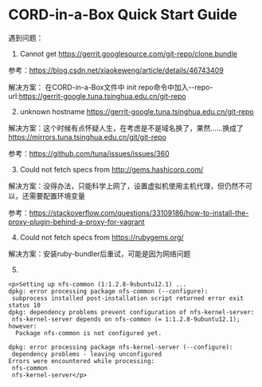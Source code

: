# CORD-in-a-Box Quick Start Guide
遇到问题：

1. Cannot get https://gerrit.googlesource.com/git-repo/clone.bundle

参考：https://blog.csdn.net/xiaokeweng/article/details/46743409

解决方案： 在CORD-in-a-Box文件中 init repo命令中加入--repo-url:https://gerrit-google.tuna.tsinghua.edu.cn/git-repo

2. unknown hostname https://gerrit-google.tuna.tsinghua.edu.cn/git-repo

解决方案：这个时候有点怀疑人生，在考虑是不是域名换了，果然……换成了 https://mirrors.tuna.tsinghua.edu.cn/git/git-repo

参考：https://github.com/tuna/issues/issues/360

3. Could not fetch specs from http://gems.hashicorp.com/

解决方案：没得办法，只能科学上网了，设置虚拟机使用主机代理，但仍然不可以，还需要配置环境变量

参考：https://stackoverflow.com/questions/33109186/how-to-install-the-proxy-plugin-behind-a-proxy-for-vagrant

4. Could not fetch specs from https://rubygems.org/

解决方案：安装ruby-bundler后重试，可能是因为网络问题

5. 
``` 
<p>Setting up nfs-common (1:1.2.8-9ubuntu12.1) ...
dpkg: error processing package nfs-common (--configure):
 subprocess installed post-installation script returned error exit status 10
dpkg: dependency problems prevent configuration of nfs-kernel-server:
 nfs-kernel-server depends on nfs-common (= 1:1.2.8-9ubuntu12.1); however:
  Package nfs-common is not configured yet.

dpkg: error processing package nfs-kernel-server (--configure):
 dependency problems - leaving unconfigured
Errors were encountered while processing:
 nfs-common
 nfs-kernel-server</p>
 ```
 



